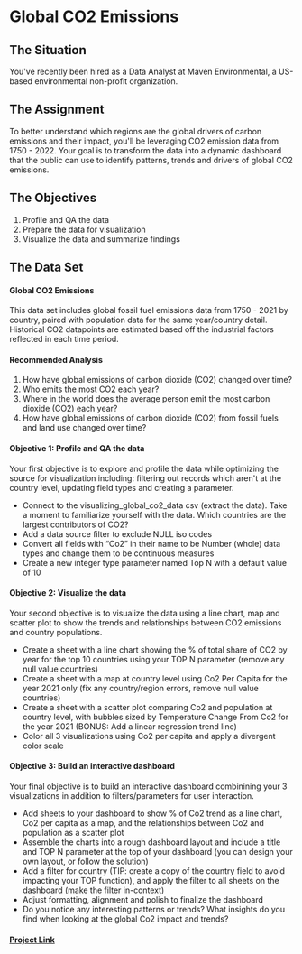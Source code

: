# Global CO2 Emissions

## The Situation
You've recently been hired as a Data Analyst at Maven Environmental, a US-based environmental non-profit organization.

## The Assignment
To better understand which regions are the global drivers of carbon emissions and their impact, you'll be leveraging CO2 emission data from 1750 - 2022.
Your goal is to transform the data into a dynamic dashboard that the public can use to identify patterns, trends and drivers of global CO2 emissions.

## The Objectives
1. Profile and QA the data
2. Prepare the data for visualization
3. Visualize the data and summarize findings

## The Data Set

#### Global CO2 Emissions
This data set includes global fossil fuel emissions data from 1750 - 2021 by country, paired with population data for the same year/country detail. Historical CO2 datapoints are estimated based off the industrial factors reflected in each time period.

#### Recommended Analysis
1. How have global emissions of carbon dioxide (CO2) changed over time?
2. Who emits the most CO2 each year?
3. Where in the world does the average person emit the most carbon dioxide (CO2) each year?
4. How have global emissions of carbon dioxide (CO2) from fossil fuels and land use changed over time?

#### Objective 1: Profile and QA the data
Your first objective is to explore and profile the data while optimizing the source for visualization including: filtering out records which aren't at the country level, updating field types and creating a parameter.

* Connect to the visualizing_global_co2_data csv (extract the data). Take a moment to familiarize yourself with the data. Which countries are the largest contributors of CO2?
* Add a data source filter to exclude NULL iso codes
* Convert all fields with “Co2” in their name to be Number (whole) data types and change them to be continuous measures
* Create a new integer type parameter named Top N with a default value of 10

#### Objective 2: Visualize the data
Your second objective is to visualize the data using a line chart, map and scatter plot to show the trends and relationships between CO2 emissions and country populations.

* Create a sheet with a line chart showing the % of total share of CO2 by year for the top 10 countries using your TOP N parameter (remove any null value countries)
* Create a sheet with a map at country level using Co2 Per Capita for the year 2021 only (fix any country/region errors, remove null value countries)
* Create a sheet with a scatter plot comparing Co2 and population at country level, with bubbles sized by Temperature Change From Co2 for the year 2021 (BONUS: Add a linear regression trend line)
* Color all 3 visualizations using Co2 per capita and apply a divergent color scale

#### Objective 3: Build an interactive dashboard
Your final objective is to build an interactive dashboard combinining your 3 visualizations in addition to filters/parameters for user interaction.

* Add sheets to your dashboard to show % of Co2 trend as a line chart, Co2 per capita as a map, and the relationships between Co2 and population as a scatter plot
* Assemble the charts into a rough dashboard layout and include a title and TOP N parameter at the top of your dashboard (you can design your own layout, or follow the solution)
* Add a filter for country (TIP: create a copy of the country field to avoid impacting your TOP function), and apply the filter to all sheets on the dashboard (make the filter in-context)
* Adjust formatting, alignment and polish to finalize the dashboard
* Do you notice any interesting patterns or trends? What insights do you find when looking at the global Co2 impact and trends?

#### [Project Link](https://public.tableau.com/app/profile/pocholo.tan/viz/GlobalCO2Emissions_17458938698770/GlobalCO2Emissions?publish=yes)